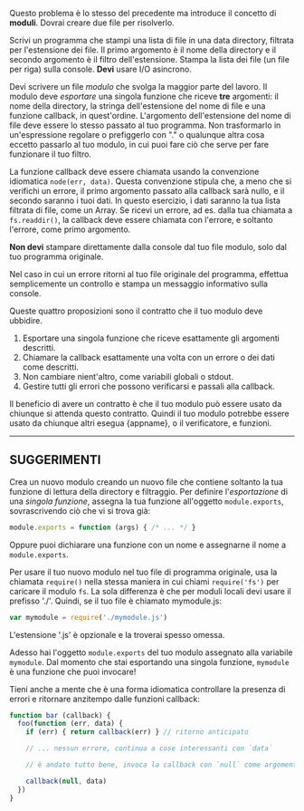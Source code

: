 Questo problema è lo stesso del precedente ma introduce il concetto di **moduli**. Dovrai creare due file per risolverlo.

Scrivi un programma che stampi una lista di file in una data directory, filtrata per l'estensione dei file. Il primo argomento è il nome della directory e il secondo argomento è il filtro dell'estensione. Stampa la lista dei file (un file per riga) sulla console. **Devi** usare I/O asincrono.

Devi scrivere un file *modulo* che svolga la maggior parte del lavoro. Il modulo deve *esportare* una singola funzione che riceve **tre** argomenti: il nome della directory, la stringa dell'estensione del nome di file e una funzione callback, in quest'ordine. L'argomento dell'estensione del nome di file deve essere lo stesso passato al tuo programma. Non trasformarlo in un'espressione regolare o prefiggerlo con "." o qualunque altra cosa eccetto passarlo al tuo modulo, in cui puoi fare ciò che serve per fare funzionare il tuo filtro.

La funzione callback deve essere chiamata usando la convenzione idiomatica `node(err, data)`. Questa convenzione stipula che, a meno che si verifichi un errore, il primo argomento passato alla callback sarà nullo, e il secondo saranno i tuoi dati. In questo esercizio, i dati saranno la tua lista filtrata di file, come un Array. Se ricevi un errore, ad es. dalla tua chiamata a  `fs.readdir()`, la callback deve essere chiamata con l'errore, e soltanto l'errore, come primo argomento.

**Non devi** stampare direttamente dalla console dal tuo file modulo, solo dal tuo programma originale.

Nel caso in cui un errore ritorni al tuo file originale del programma, effettua semplicemente un controllo e stampa un messaggio informativo sulla console.

Queste quattro proposizioni sono il contratto che il tuo modulo deve ubbidire.

1. Esportare una singola funzione che riceve esattamente gli argomenti descritti.
2. Chiamare la callback esattamente una volta con un errore o dei dati come descritti.
3. Non cambiare nient'altro, come variabili globali o stdout.
4. Gestire tutti gli errori che possono verificarsi e passali alla callback.

Il beneficio di avere un contratto è che il tuo modulo può essere usato da chiunque si attenda questo contratto. Quindi il tuo modulo potrebbe essere usato da chiunque altri esegua {appname}, o il verificatore, e funzioni.

----------------------------------------------------------------------
## SUGGERIMENTI

Crea un nuovo modulo creando un nuovo file che contiene soltanto la tua funzione di lettura della directory e filtraggio. Per definire l'*esportazione* di una *singola funzione*, assegna la tua funzione all'oggetto `module.exports`, sovrascrivendo ciò che vi si trova già:

```js
module.exports = function (args) { /* ... */ }
```

Oppure puoi dichiarare una funzione con un nome e assegnarne il nome a `module.exports`.

Per usare il tuo nuovo modulo nel tuo file di programma originale, usa la chiamata `require()` nella stessa maniera in cui chiami `require('fs')` per caricare il modulo `fs`. La sola differenza è che per moduli locali devi usare il prefisso './'. Quindi, se il tuo file è chiamato mymodule.js:

```js
var mymodule = require('./mymodule.js')
```

L'estensione '.js' è opzionale e la troverai spesso omessa.

Adesso hai l'oggetto `module.exports` del tuo modulo assegnato alla variabile `mymodule`. Dal momento che stai esportando una singola funzione, `mymodule` è una funzione che puoi invocare!

Tieni anche a mente che è una forma idiomatica controllare la presenza di errori e ritornare anzitempo dalle funzioni callback:

```js
function bar (callback) {
  foo(function (err, data) {
    if (err) { return callback(err) } // ritorno anticipato

    // ... nessun errore, continua a cose interessanti con `data`

    // è andato tutto bene, invoca la callback con `null` come argomento errore

    callback(null, data)
  })
}
```
